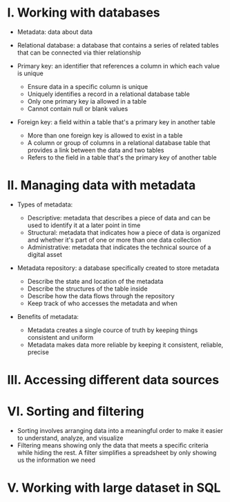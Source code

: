 # I. Working with databases

- Metadata: data about data 
- Relational database: a database that contains a series of related tables that can be connected via thier relationship 
- Primary key: an identifier that references a column in which each value is unique 
  + Ensure data in a specific column is unique 
  + Uniquely identifies a record in a relational database table 
  + Only one primary key ia allowed in a table 
  + Cannot contain null or blank values 
  
- Foreign key: a field within a table that's a primary key in another table 
  + More than one foreign key is allowed to exist in a table 
  + A column or group of columns in a relational database table that provides a link between the data and two tables 
  + Refers to the field in a table that's the primary key of another table
  
# II. Managing data with metadata

- Types of metadata: 
  + Descriptive: metadata that describes a piece of data and can be used to identify it at a later point in time 
  + Structural: metadata that indicates how a piece of data is organized and whether it's part of one or more than one data collection 
  + Administrative: metadata that indicates the technical source of a digital asset 

- Metadata repository: a database specifically created to store metadata 
  + Describe the state and location of the metadata 
  + Describe the structures of the table inside 
  + Describe how the data flows through the repository 
  + Keep track of who accesses the metadata and when

- Benefits of metadata: 
  + Metadata creates a single cource of truth by keeping things consistent and uniform 
  + Metadata makes data more reliable by keeping it consistent, reliable, precise 
  
# III. Accessing different data sources
# VI. Sorting and filtering
- Sorting involves arranging data into a meaningful order to make it easier to understand, analyze, and visualize
- Filtering means showing only the data that meets a specific criteria while hiding the rest. A filter simplifies a spreadsheet by only showing us the information we need

# V. Working with large dataset in SQL